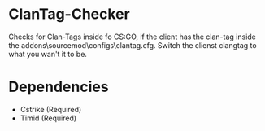 # ClanTag-Checker
Checks for Clan-Tags inside fo CS:GO, if the client has the clan-tag inside the addons\sourcemod\configs\clantag.cfg. Switch the clienst clangtag to what you wan't it to be.

# Dependencies
-  Cstrike (Required)
-  Timid (Required)
